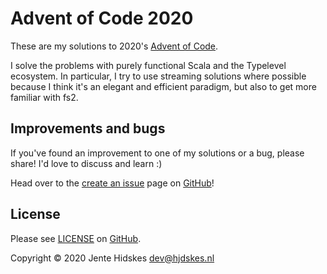 # Advent of Code 2020

These are my solutions to 2020's [Advent of
Code](https://adventofcode.com/2020).

I solve the problems with purely functional Scala and the Typelevel ecosystem.
In particular, I try to use streaming solutions where possible because I think
it's an elegant and efficient paradigm, but also to get more familiar with fs2.

## Improvements and bugs

If you've found an improvement to one of my solutions or a bug, please share!
I'd love to discuss and learn :)

Head over to the [create an
issue](https://github.com/Hjdskes/advent-of-code-2020/issues/new) page on
[GitHub](https://github.com/Hjdskes/advent-of-code-2020)!

## License

Please see
[LICENSE](https://github.com/Hjdskes/advent-of-code-2020/blob/master/LICENSE) on
[GitHub](https://github.com/Hjdskes/advent-of-code-2020).

Copyright © 2020 Jente Hidskes <dev@hjdskes.nl>
